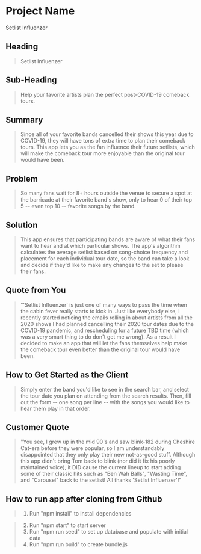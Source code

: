 # Project Name #
Setlist Influenzer

## Heading ##
  > Setlist Influenzer

## Sub-Heading ##
  > Help your favorite artists plan the perfect post-COVID-19 comeback tours.

## Summary ##
  > Since all of your favorite bands cancelled their shows this year due to COVID-19, they will have tons of extra time to plan their comeback tours. This app lets you as the fan influence their future setlists, which will make the comeback tour more enjoyable than the original tour would have been.

## Problem ##
  > So many fans wait for 8+ hours outside the venue to secure a spot at the barricade at their favorite band's show, only to hear 0 of their top 5 -- even top 10 -- favorite songs by the band.

## Solution ##
  > This app ensures that participating bands are aware of what their fans want to hear and at which particular shows. The app's algorithm calculates the average setlist based on song-choice frequency and placement for each individual tour date, so the band can take a look and decide if they'd like to make any changes to the set to please their fans.

## Quote from You ##
  >"'Setlist Influenzer' is just one of many ways to pass the time when the cabin fever really starts to kick in. Just like everybody else, I recently started noticing the emails rolling in about artists from all the 2020 shows I had planned cancelling their 2020 tour dates due to the COVID-19 pandemic, and rescheduling for a future TBD time (which was a very smart thing to do don't get me wrong). As a result I decided to make an app that will let the fans themselves help make the comeback tour even better than the original tour would have been.

## How to Get Started as the Client ##
  > Simply enter the band you'd like to see in the search bar, and select the tour date you plan on attending from the search results. Then, fill out the form -- one song per line -- with the songs you would like to hear them play in that order.

## Customer Quote ##
  > "You see, I grew up in the mid 90's and saw blink-182 during Cheshire Cat-era before they were popular, so I am understandably disappointed that they only play their new not-as-good stuff. Although this app didn't bring Tom back to blink (nor did it fix his poorly maintained voice), it DID cause the current lineup to start adding some of their classic hits such as "Ben Wah Balls", "Wasting Time", and "Carousel" back to the setlist! All thanks 'Setlist Influenzer'!"


## How to run app after cloning from Github ##
  > 1. Run "npm install" to install dependencies

  > 2. Run "npm start" to start server
  > 3. Run "npm run seed" to set up database and populate with initial data
  > 4. Run "npm run build" to create bundle.js

